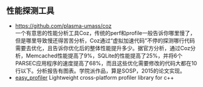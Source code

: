 ## 性能探测工具
- https://github.com/plasma-umass/coz  
  一个有意思的性能分析工具Coz，传统的perf和profile一般告诉你哪里慢了，但是哪里导致慢还得苦苦分析，Coz通过“虚拟加速代码”不停的探测哪行代码需要去优化，且告诉你优化后的整体性能提升多少。据官方分析，通过Coz分析，Memcached性能提高了9%，SQLite的性能提高了25%，并将6个PARSEC应用程序的速度提高了68%，而且这些优化需要修改的代码大都在10行以下。分析报告有图表。学院派作品，算是SOSP，2015的论文实现。
- [easy_profiler](https://github.com/yse/easy_profiler) Lightweight cross-platform profiler library for c++
